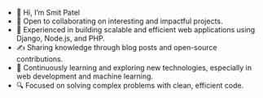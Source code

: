 - 👋 Hi, I’m Smit Patel
- 🤝 Open to collaborating on interesting and impactful projects.
- 🚀 Experienced in building scalable and efficient web applications using Django, Node.js, and PHP.
- ✍️ Sharing knowledge through blog posts and open-source contributions.
- 🌱 Continuously learning and exploring new technologies, especially in web development and machine learning.
- 🔍 Focused on solving complex problems with clean, efficient code.


<!---
smitpatel004/smitpatel004 is a ✨ special ✨ repository because its `README.md` (this file) appears on your GitHub profile.
You can click the Preview link to take a look at your changes.
--->
